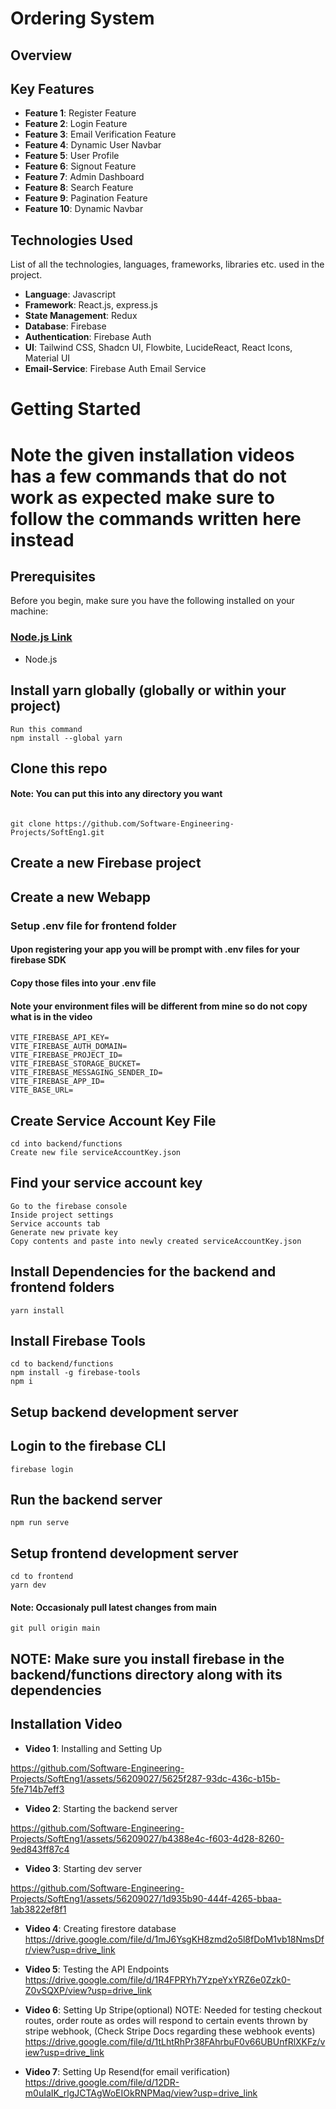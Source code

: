 # Ordering System

## Overview


## Key Features

- **Feature 1**: Register Feature
- **Feature 2**: Login Feature
- **Feature 3**: Email Verification Feature
- **Feature 4**: Dynamic User Navbar
- **Feature 5**: User Profile
- **Feature 6**: Signout Feature
- **Feature 7**: Admin Dashboard
- **Feature 8**: Search Feature
- **Feature 9**: Pagination Feature
- **Feature 10**: Dynamic Navbar


## Technologies Used

List of all the technologies, languages, frameworks, libraries etc. used in the project.

- **Language**: Javascript
- **Framework**: React.js, express.js
- **State Management**: Redux
- **Database**:  Firebase
- **Authentication**: Firebase Auth
- **UI**: Tailwind CSS, Shadcn UI, Flowbite, LucideReact, React Icons, Material UI
- **Email-Service**: Firebase Auth Email Service

# Getting Started

# Note the given installation videos has a few commands that do not work as expected make sure to follow the commands written here instead

## Prerequisites
Before you begin, make sure you have the following installed on your machine: 
### [Node.js Link](https://nodejs.org/en/download)

- Node.js

## Install yarn globally (globally or within your project)
```
Run this command
npm install --global yarn

```
## Clone this repo
#### Note: You can put this into any directory you want

```

git clone https://github.com/Software-Engineering-Projects/SoftEng1.git
```

## Create a new Firebase project

## Create a new Webapp
### Setup .env file for frontend folder 

#### Upon registering your app you will be prompt with .env files for your firebase SDK
#### Copy those files into your .env file
#### Note your environment files will be different from mine so do not copy what is in the video

```
VITE_FIREBASE_API_KEY=
VITE_FIREBASE_AUTH_DOMAIN= 
VITE_FIREBASE_PROJECT_ID=
VITE_FIREBASE_STORAGE_BUCKET= 
VITE_FIREBASE_MESSAGING_SENDER_ID=
VITE_FIREBASE_APP_ID= 
VITE_BASE_URL=
```

## Create Service Account Key File
```
cd into backend/functions
Create new file serviceAccountKey.json

```

## Find your service account key 
```
Go to the firebase console 
Inside project settings
Service accounts tab
Generate new private key
Copy contents and paste into newly created serviceAccountKey.json
```

## Install Dependencies for the backend and frontend folders

```
yarn install
```

## Install Firebase Tools
```
cd to backend/functions
npm install -g firebase-tools 
npm i
```

## Setup backend development server


## Login to the firebase CLI
```
firebase login
```

## Run the backend server
```
npm run serve
```

## Setup frontend development server 
```
cd to frontend
yarn dev
```
#### Note: Occasionaly pull latest changes from main
```
git pull origin main
```
## NOTE: Make sure you install firebase in the backend/functions directory along with its dependencies
## Installation Video 

- **Video 1**: Installing and Setting Up

https://github.com/Software-Engineering-Projects/SoftEng1/assets/56209027/5625f287-93dc-436c-b15b-5fe714b7eff3

- **Video 2**: Starting the backend server

https://github.com/Software-Engineering-Projects/SoftEng1/assets/56209027/b4388e4c-f603-4d28-8260-9ed843ff87c4


- **Video 3**: Starting dev server


https://github.com/Software-Engineering-Projects/SoftEng1/assets/56209027/1d935b90-444f-4265-bbaa-1ab3822ef8f1


- **Video 4**: Creating firestore database
https://drive.google.com/file/d/1mJ6YsgKH8zmd2o5l8fDoM1vb18NmsDfr/view?usp=drive_link

- **Video 5**: Testing the API Endpoints
https://drive.google.com/file/d/1R4FPRYh7YzpeYxYRZ6e0Zzk0-Z0vSQXP/view?usp=drive_link


- **Video 6**: Setting Up Stripe(optional)
NOTE: Needed for testing checkout routes, order route as ordes will respond to certain events thrown by stripe webhook, (Check Stripe Docs regarding these webhook events)
https://drive.google.com/file/d/1tLhtRhPr38FAhrbuF0v66UBUnfRlXKFz/view?usp=drive_link

- **Video 7**: Setting Up Resend(for email verification)
https://drive.google.com/file/d/12DR-m0uIaIK_rlgJCTAgWoEIOkRNPMaq/view?usp=drive_link


